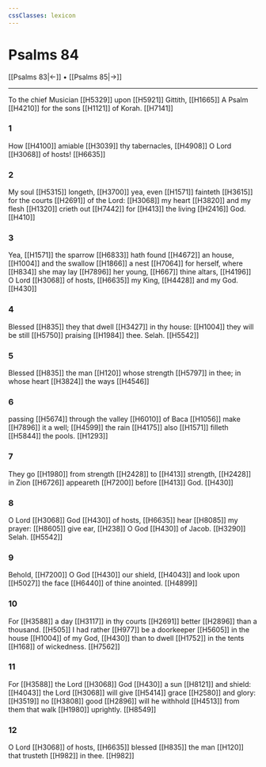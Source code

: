 ```yaml
---
cssClasses: lexicon
---
```

# Psalms 84

[[Psalms 83|←]] • [[Psalms 85|→]]

---

To the chief Musician [[H5329]] upon [[H5921]] Gittith, [[H1665]] A Psalm [[H4210]] for the sons [[H1121]] of Korah. [[H7141]]

### 1
How [[H4100]] amiable [[H3039]] thy tabernacles, [[H4908]] O Lord [[H3068]] of hosts! [[H6635]]

### 2
My soul [[H5315]] longeth, [[H3700]] yea, even [[H1571]] fainteth [[H3615]] for the courts [[H2691]] of the Lord: [[H3068]] my heart [[H3820]] and my flesh [[H1320]] crieth out [[H7442]] for [[H413]] the living [[H2416]] God. [[H410]]

### 3
Yea, [[H1571]] the sparrow [[H6833]] hath found [[H4672]] an house, [[H1004]] and the swallow [[H1866]] a nest [[H7064]] for herself, where [[H834]] she may lay [[H7896]] her young, [[H667]] thine altars, [[H4196]] O Lord [[H3068]] of hosts, [[H6635]] my King, [[H4428]] and my God. [[H430]]

### 4
Blessed [[H835]] they that dwell [[H3427]] in thy house: [[H1004]] they will be still [[H5750]] praising [[H1984]] thee. Selah. [[H5542]]

### 5
Blessed [[H835]] the man [[H120]] whose strength [[H5797]] in thee; in whose heart [[H3824]] the ways [[H4546]]

### 6
passing [[H5674]] through the valley [[H6010]] of Baca [[H1056]] make [[H7896]] it a well; [[H4599]] the rain [[H4175]] also [[H1571]] filleth [[H5844]] the pools. [[H1293]]

### 7
They go [[H1980]] from strength [[H2428]] to [[H413]] strength, [[H2428]] in Zion [[H6726]] appeareth [[H7200]] before [[H413]] God. [[H430]]

### 8
O Lord [[H3068]] God [[H430]] of hosts, [[H6635]] hear [[H8085]] my prayer: [[H8605]] give ear, [[H238]] O God [[H430]] of Jacob. [[H3290]] Selah. [[H5542]]

### 9
Behold, [[H7200]] O God [[H430]] our shield, [[H4043]] and look upon [[H5027]] the face [[H6440]] of thine anointed. [[H4899]]

### 10
For [[H3588]] a day [[H3117]] in thy courts [[H2691]] better [[H2896]] than a thousand. [[H505]] I had rather [[H977]] be a doorkeeper [[H5605]] in the house [[H1004]] of my God, [[H430]] than to dwell [[H1752]] in the tents [[H168]] of wickedness. [[H7562]]

### 11
For [[H3588]] the Lord [[H3068]] God [[H430]] a sun [[H8121]] and shield: [[H4043]] the Lord [[H3068]] will give [[H5414]] grace [[H2580]] and glory: [[H3519]] no [[H3808]] good [[H2896]] will he withhold [[H4513]] from them that walk [[H1980]] uprightly. [[H8549]]

### 12
O Lord [[H3068]] of hosts, [[H6635]] blessed [[H835]] the man [[H120]] that trusteth [[H982]] in thee. [[H982]]
